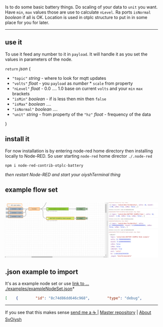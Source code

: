 Is to do some basic battery things. Do scaling of your data to `unit` you want. Have `min`, `max` values those are use to calculate `nLevel`. 
Ra ports `isNormal`  _boolean_ if all is OK. Location is used in otplc structure to put in in some place for you for later.


---

## use it

To use it feed any number to it in `payload`. It will handle it as you set the values in parameters of the node.

`return` _json_ {
    
 - `"topic"` _string_ - where to look for mqtt updates
 - `"volts"` _float_ - you `payload` as _number_ * `scale` from property
 - `"nLevel"` _float_ - 0.0 .... 1.0 base on current `volts` and your `min` `max` brackets
 - `"isMin"` _boolean_ - if is less then min then `false`
 - `"isMax"` _boolean_ ....
 - `"isNormal"` _boolean_ ....
 - `"unit"` _string_ - from property of the `"hz"` _float_ - frequency of the data

}

## install it

For now installation is by entering node-red home directory then installing locally to Node-RED. So user starting `node-red` home director `./.node-red`

```shell
npm i node-red-contrib-otplc-battery
```

*then restart Node-RED and start your oiyshTerminal thing*


## example flow set


![](https://raw.githubusercontent.com/yOyOeK1/oiyshTerminal/main/OTNPM/ot-sf2n-builds/otplc-battery/examples/ss_exampleNodeSet.png)
---


## .json example to import

 It's as a example node set or use [link to ... ./examples/exampleNodeSet.json](https://github.com/yOyOeK1/oiyshTerminal/tree/main/OTNPM/ot-sf2n-builds/otplc-battery/examples/exampleNodeSet.json)*

```json
[    {        "id": "8c74d86dd646c968",        "type": "debug",        "z": "6e119010f87bea35",        "name": "",        "active": true,        "tosidebar": true,        "console": false,        "tostatus": false,        "complete": "true",        "targetType": "full",        "statusVal": "",        "statusType": "auto",        "x": 2130,        "y": 1240,        "wires": []    },    {        "id": "864b5a8a1582f4d8",        "type": "otplc-battery",        "z": "6e119010f87bea35",        "name": "BATTERY EXAMPLE Node example",        "batName": "BATTERY EXAMPLE Node example",        "sMin": 12.08,        "sMax": 13.08,        "vScale": 0.1,        "sUnit": "volts",        "batLoc": "sf2nTest",        "x": 1910,        "y": 1240,        "wires": [            [                "8c74d86dd646c968"            ]        ]    },    {        "id": "711823b6fda47551",        "type": "function",        "z": "6e119010f87bea35",        "name": "",        "func": "\nreturn msg;",        "outputs": 1,        "noerr": 0,        "initialize": "",        "finalize": "",        "libs": [],        "x": 1630,        "y": 1140,        "wires": [            [                "154d97aa81b6dff1",                "864b5a8a1582f4d8",                "b3ade6f5b67c4574"            ]        ]    },    {        "id": "74f181fce59b49d9",        "type": "comment",        "z": "6e119010f87bea35",        "name": "sf2n otplc-battery",        "info": "",        "x": 1420,        "y": 1100,        "wires": []    },    {        "id": "a39bbe4c027701d1",        "type": "inject",        "z": "6e119010f87bea35",        "name": "test/bat1 -> high",        "props": [            {                "p": "payload"            },            {                "p": "topic",                "vt": "str"            }        ],        "repeat": "",        "crontab": "",        "once": false,        "onceDelay": 0.1,        "topic": "test/bat1",        "payload": "150",        "payloadType": "str",        "x": 1430,        "y": 1140,        "wires": [            [                "711823b6fda47551"            ]        ]    },    {        "id": "305a83e8a7337060",        "type": "inject",        "z": "6e119010f87bea35",        "name": "test/bat1 -> norm",        "props": [            {                "p": "payload"            },            {                "p": "topic",                "vt": "str"            }        ],        "repeat": "",        "crontab": "",        "once": false,        "onceDelay": 0.1,        "topic": "test/bat1",        "payload": "127",        "payloadType": "str",        "x": 1430,        "y": 1180,        "wires": [            [                "711823b6fda47551"            ]        ]    },    {        "id": "7697d23b0f9ff6dc",        "type": "inject",        "z": "6e119010f87bea35",        "name": "test/bat1 -> low",        "props": [            {                "p": "payload"            },            {                "p": "topic",                "vt": "str"            }        ],        "repeat": "",        "crontab": "",        "once": false,        "onceDelay": 0.1,        "topic": "test/bat1",        "payload": "100",        "payloadType": "str",        "x": 1430,        "y": 1220,        "wires": [            [                "711823b6fda47551"            ]        ]    }]
```

---

If you see that this makes sense [ send me a ☕ ](https://ko-fi.com/B0B0DFYGS) | [Master repository](https://github.com/yOyOeK1/oiyshTerminal) | [About SvOiysh](https://www.youtube.com/@svoiysh)
